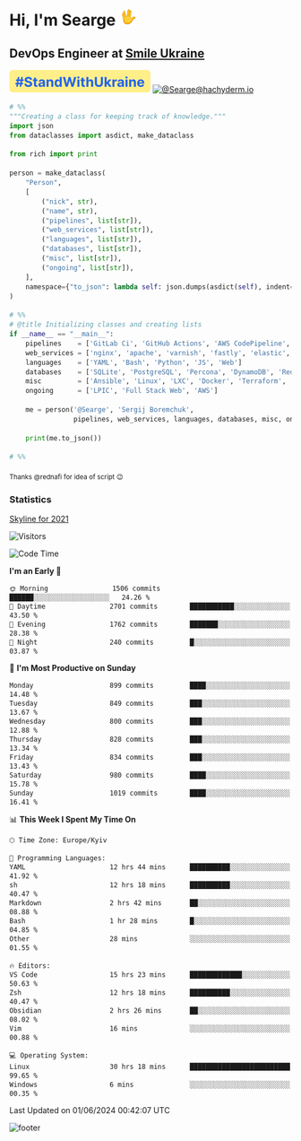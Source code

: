 # Hi, I'm Searge <img src="images/vulcan.webp" style="display: inline-block; margin: 0; height: 2rem" alt="Vulcan salute" />

## DevOps Engineer at [Smile Ukraine](https://smile-ukraine.com/en)

[![Stand With Ukraine](https://raw.githubusercontent.com/vshymanskyy/StandWithUkraine/main/badges/StandWithUkraine.svg)](https://stand-with-ukraine.pp.ua)
<a rel="me" href="https://hachyderm.io/@Searge">![@Searge@hachyderm.io](https://img.shields.io/badge/-@Searge-%232B90D9?logo=mastodon&logoColor=white)</a>

```python
# %%
"""Creating a class for keeping track of knowledge."""
import json
from dataclasses import asdict, make_dataclass

from rich import print

person = make_dataclass(
    "Person",
    [
        ("nick", str),
        ("name", str),
        ("pipelines", list[str]),
        ("web_services", list[str]),
        ("languages", list[str]),
        ("databases", list[str]),
        ("misc", list[str]),
        ("ongoing", list[str]),
    ],
    namespace={"to_json": lambda self: json.dumps(asdict(self), indent=4)},
)

# %%
# @title Initializing classes and creating lists
if __name__ == "__main__":
    pipelines    = ['GitLab Ci', 'GitHub Actions', 'AWS CodePipeline', 'Jenkins']
    web_services = ['nginx', 'apache', 'varnish', 'fastly', 'elastic', 'solr']
    languages    = ['YAML', 'Bash', 'Python', 'JS', 'Web']
    databases    = ['SQLite', 'PostgreSQL', 'Percona', 'DynamoDB', 'Redis']
    misc         = ['Ansible', 'Linux', 'LXC', 'Docker', 'Terraform', 'AWS']
    ongoing      = ['LPIC', 'Full Stack Web', 'AWS']

    me = person('@Searge', 'Sergij Boremchuk',
                pipelines, web_services, languages, databases, misc, ongoing)

    print(me.to_json())

# %%

```

<sub>Thanks @rednafi for idea of script :wink:</sub>

### Statistics

[Skyline for 2021](https://skyline.github.com/Searge/2021)

![Visitors](https://komarev.com/ghpvc/?username=searge&label=Profile%20views&color=0e75b6&style=flat) 
<!--START_SECTION:waka-->
![Code Time](http://img.shields.io/badge/Code%20Time-2%2C552%20hrs%2042%20mins-blue)

**I'm an Early 🐤** 

```text
🌞 Morning                1506 commits        ██████░░░░░░░░░░░░░░░░░░░   24.26 % 
🌆 Daytime                2701 commits        ███████████░░░░░░░░░░░░░░   43.50 % 
🌃 Evening                1762 commits        ███████░░░░░░░░░░░░░░░░░░   28.38 % 
🌙 Night                  240 commits         █░░░░░░░░░░░░░░░░░░░░░░░░   03.87 % 
```
📅 **I'm Most Productive on Sunday** 

```text
Monday                   899 commits         ████░░░░░░░░░░░░░░░░░░░░░   14.48 % 
Tuesday                  849 commits         ███░░░░░░░░░░░░░░░░░░░░░░   13.67 % 
Wednesday                800 commits         ███░░░░░░░░░░░░░░░░░░░░░░   12.88 % 
Thursday                 828 commits         ███░░░░░░░░░░░░░░░░░░░░░░   13.34 % 
Friday                   834 commits         ███░░░░░░░░░░░░░░░░░░░░░░   13.43 % 
Saturday                 980 commits         ████░░░░░░░░░░░░░░░░░░░░░   15.78 % 
Sunday                   1019 commits        ████░░░░░░░░░░░░░░░░░░░░░   16.41 % 
```


📊 **This Week I Spent My Time On** 

```text
🕑︎ Time Zone: Europe/Kyiv

💬 Programming Languages: 
YAML                     12 hrs 44 mins      ██████████░░░░░░░░░░░░░░░   41.92 % 
sh                       12 hrs 18 mins      ██████████░░░░░░░░░░░░░░░   40.47 % 
Markdown                 2 hrs 42 mins       ██░░░░░░░░░░░░░░░░░░░░░░░   08.88 % 
Bash                     1 hr 28 mins        █░░░░░░░░░░░░░░░░░░░░░░░░   04.85 % 
Other                    28 mins             ░░░░░░░░░░░░░░░░░░░░░░░░░   01.55 % 

🔥 Editors: 
VS Code                  15 hrs 23 mins      █████████████░░░░░░░░░░░░   50.63 % 
Zsh                      12 hrs 18 mins      ██████████░░░░░░░░░░░░░░░   40.47 % 
Obsidian                 2 hrs 26 mins       ██░░░░░░░░░░░░░░░░░░░░░░░   08.02 % 
Vim                      16 mins             ░░░░░░░░░░░░░░░░░░░░░░░░░   00.88 % 

💻 Operating System: 
Linux                    30 hrs 18 mins      █████████████████████████   99.65 % 
Windows                  6 mins              ░░░░░░░░░░░░░░░░░░░░░░░░░   00.35 % 
```


 Last Updated on 01/06/2024 00:42:07 UTC
<!--END_SECTION:waka-->

![footer](https://capsule-render.vercel.app/api?type=waving&color=gradient&customColorList=14,21&height=82&section=footer)
